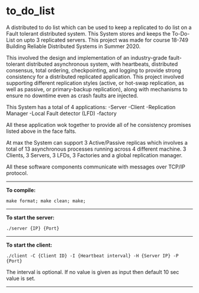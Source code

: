 

# to_do_list
A distributed to do list which can be used to keep a replicated to do list on a Fault tolerant distributed system. This System stores and keeps the To-Do-List on upto 3 replicated servers. This project was made for course 18-749 Building Reliable Distributed Systems in Summer 2020.

This involved the design and implementation of an industry-grade fault-tolerant distributed asynchronous system, with heartbeats, distributed consensus, total ordering, checkpointing, and logging to provide strong consistency for a distributed replicated application. This project involved supporting different replication styles (active, or hot-swap replication, as well as  passive, or primary-backup replication), along with mechanisms to ensure no downtime even as crash faults are injected.

This System has a total of 4 applications:
-Server
-Client
-Replication Manager
-Local Fault detector (LFD)
-factory

All these application wok together to provide all of he consistency promises listed above in the face falts.

At max the System can support 3 Active/Passive replicas which involves a total of 13 asynchronous processes running across 4 different machine. 3 Clients, 3 Servers, 3 LFDs, 3 Factories and a global replication manager.

All these software components communicate with messages over TCP/IP protocol.

---

**To compile:**

`make format; make clean; make;`

---

**To start the server:**

`./server {IP} {Port}`

---

**To start the client:**

`./client -C {Client ID} -I {Heartbeat interval} -H {Server IP} -P {Port}`

The interval is optional. If no value is given as input then default 10 sec value is set.

---
